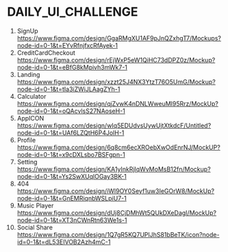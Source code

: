 # DAILY_UI_CHALLENGE

1. SignUp https://www.figma.com/design/GgaRMgXU1AF9pJnQZxhgT7/Mockups?node-id=0-1&t=EYvRfnjfxcRfAyek-1
2. CreditCardCheckout https://www.figma.com/design/rEjWxP5eW1QiHC73dDPZ0z/Mockup?node-id=0-1&t=eBfG8kMpivh3mWk7-1
3. Landing https://www.figma.com/design/xzzt25J4NX3YtzT76O5UmG/Mockup?node-id=0-1&t=tIa3iZWiJLAagZYh-1
4. Calculator https://www.figma.com/design/qjZvwK4nDNLWweuMI95Rrz/MockUp?node-id=0-1&t=oQAcvlsS27NAoseH-1
5. AppICON https://www.figma.com/design/wIq5EDUdvsUywUjtXtkdcF/Untitled?node-id=0-1&t=UAf6LZQtH6P4JolH-1
6. Profile https://www.figma.com/design/6q8cm6ecXROebXwOdEnrNJ/MockUP?node-id=0-1&t=x9cDXLsbo7BSFgpn-1
7. Setting https://www.figma.com/design/KA1yInkRjIqWvMoMsB12fn/Mockup?node-id=0-1&t=Ys2SwXUqlOGay3BK-1
8. 404 https://www.figma.com/design/iWl9OY0Seyf1uw3IeGOrW8/MockUp?node-id=0-1&t=GnEMRiqnbWSLpiU7-1
9. Music Player https://www.figma.com/design/dUj8CjDMhWt5QUkDXeDagI/MockUp?node-id=0-1&t=XT3nCWnRtn63We1s-1
10. Social Share https://www.figma.com/design/1Q7gR5KQ7UPlJhS81bBeTK/icon?node-id=0-1&t=dL53EIVOB2Azh4mC-1
